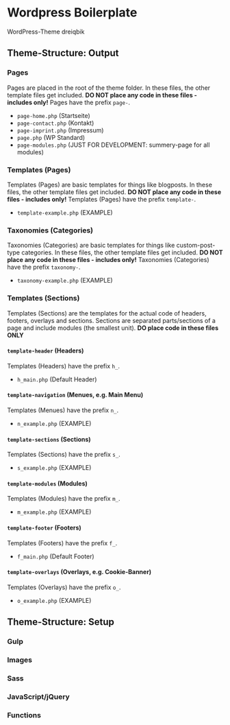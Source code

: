 # Wordpress Boilerplate
WordPress-Theme dreiqbik

## Theme-Structure: Output

### Pages

Pages are placed in the root of the theme folder. In these files, the other template files get included. **DO NOT place any code in these files - includes only!**
Pages have the prefix `page-`.

* `page-home.php` (Startseite)
* `page-contact.php` (Kontakt)
* `page-imprint.php` (Impressum)
* `page.php` (WP Standard)
* `page-modules.php` (JUST FOR DEVELOPMENT: summery-page for all modules)

### Templates (Pages)

Templates (Pages) are basic templates for things like blogposts. In these files, the other template files get included. **DO NOT place any code in these files - includes only!**
Templates (Pages) have the prefix `template-`.

* `template-example.php` (EXAMPLE)

### Taxonomies (Categories)

Taxonomies (Categories) are basic templates for things like custom-post-type categories. In these files, the other template files get included. **DO NOT place any code in these files - includes only!**
Taxonomies (Categories) have the prefix `taxonomy-`.

* `taxonomy-example.php` (EXAMPLE)

### Templates (Sections)

Templates (Sections) are the templates for the actual code of headers, footers, overlays and sections. Sections are separated parts/sections of a page and include modules (the smallest unit). **DO place code in these files ONLY**

#### `template-header` (Headers)
Templates (Headers) have the prefix `h_`.
* `h_main.php` (Default Header)

#### `template-navigation` (Menues, e.g. Main Menu)
Templates (Menues) have the prefix `n_`.
* `n_example.php` (EXAMPLE)

#### `template-sections` (Sections)
Templates (Sections) have the prefix `s_`.
* `s_example.php` (EXAMPLE)

#### `template-modules` (Modules)
Templates (Modules) have the prefix `m_`.
* `m_example.php` (EXAMPLE)

#### `template-footer` (Footers)
Templates (Footers) have the prefix `f_`.
* `f_main.php` (Default Footer)

#### `template-overlays` (Overlays, e.g. Cookie-Banner)
Templates (Overlays) have the prefix `o_`.
* `o_example.php` (EXAMPLE)

## Theme-Structure: Setup

### Gulp

### Images

### Sass

### JavaScript/jQuery

### Functions
